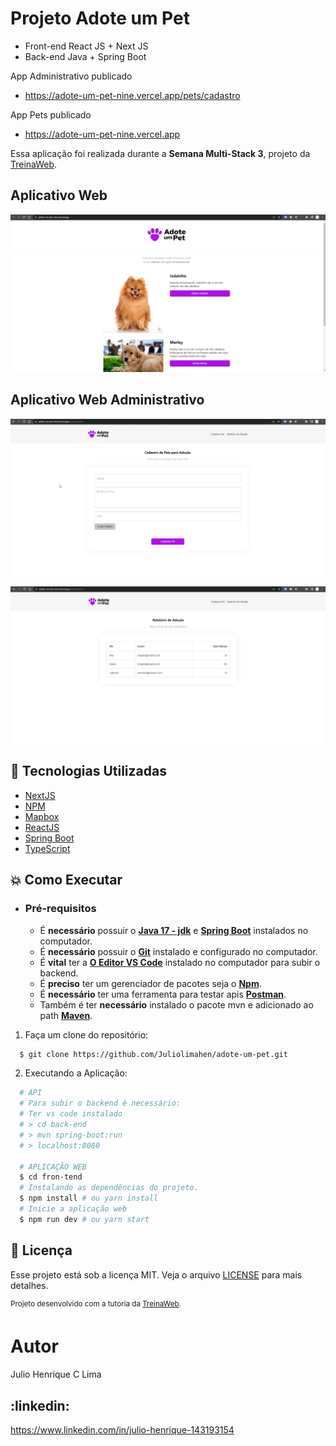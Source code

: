 # Projeto Adote um Pet 

- Front-end 
    React JS + Next JS
- Back-end 
    Java + Spring Boot

App Administrativo publicado

- https://adote-um-pet-nine.vercel.app/pets/cadastro

App Pets publicado

- https://adote-um-pet-nine.vercel.app 

Essa aplicação foi realizada durante a **Semana Multi-Stack 3**, projeto da [TreinaWeb](https://www.treinaweb.com.br/).

## Aplicativo Web

<p align="center">
    <img alt="Design do Projeto" src="https://raw.githubusercontent.com/Juliolimahen/assets/main/pets/img/prints/app-web.png" />
<p>

## Aplicativo Web Administrativo

<p align="center">
    <img alt="Design do Projeto" src="https://raw.githubusercontent.com/Juliolimahen/assets/main/pets/img/prints/app-web-cadastro.png" />
<p>

<p align="center">
    <img alt="Design do Projeto" src="https://raw.githubusercontent.com/Juliolimahen/assets/main/pets/img/prints/app-web-relatorio.png" />
<p>


## :rocket: Tecnologias Utilizadas

- [NextJS](https://nextjs.com/)
- [NPM](https://www.npmjs.com/)
- [Mapbox](https://www.mapbox.com/)
- [ReactJS](https://reactjs.org/)
- [Spring Boot](https://spring.io/)
- [TypeScript](https://www.typescriptlang.org/)

## :boom: Como Executar

- ### **Pré-requisitos**

  - É **necessário** possuir o **[Java 17 - jdk](https://jdk.java.net/java-se-ri/17)** e **[Spring Boot](https://spring.io/)** instalados no computador.
  - É **necessário** possuir o **[Git](https://git-scm.com/)** instalado e configurado no computador.
  - É **vital** ter a **[O Editor VS Code](https://code.visualstudio.com/)** instalado no computador para subir o backend.
  - É **preciso** ter um gerenciador de pacotes seja o **[Npm](https://www.npmjs.com/)**.
  - É **necessário** ter uma ferramenta para testar apis **[Postman](https://www.postman.com/downloads/)**.
  - Também é ter **necessário** instalado o pacote mvn e adicionado ao path **[Maven](https://maven.apache.org/)**.

1. Faça um clone do repositório:

```sh
  $ git clone https://github.com/Juliolimahen/adote-um-pet.git
```

2. Executando a Aplicação:

```sh
  # API
  # Para subir o backend é necessário:
  # Ter vs code instalado
  # > cd back-end
  # > mvn spring-boot:run
  # > localhost:8080

  # APLICAÇÃO WEB
  $ cd fron-tend
  # Instalando as dependências do projeto.
  $ npm install # ou yarn install
  # Inicie a aplicação web
  $ npm run dev # ou yarn start
```

## :memo: Licença

Esse projeto está sob a licença MIT. Veja o arquivo [LICENSE](LICENSE) para mais detalhes.

<sup>Projeto desenvolvido com a tutoria da [TreinaWeb](https://devsuperior.com.br/).</sup>
<sup>
# Autor

Julio Henrique C Lima

## :linkedin: 

https://www.linkedin.com/in/julio-henrique-143193154

<sup>